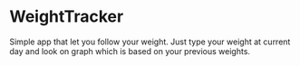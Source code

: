 # WeightTracker
Simple app that let you follow your weight. Just type your weight at current day and look on graph which is based on your previous weights. 
